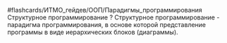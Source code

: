 #flashcards/ИТМО_гейдев/ООП/Парадигмы_программирования
Структурное программирование
?
Структурное программирование - парадигма программирования, в основе которой представление программы в виде иерархических блоков (диаграммы).
